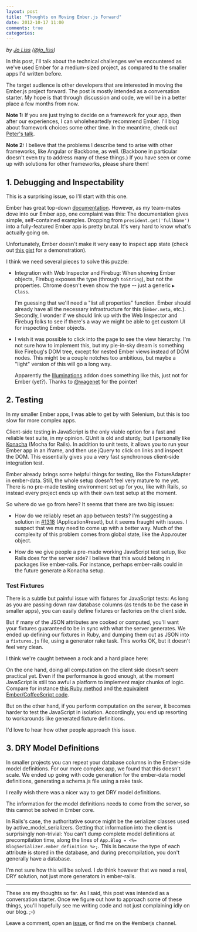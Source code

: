 ```yaml
---
layout: post
title: "Thoughts on Moving Ember.js Forward"
date: 2012-10-17 11:00
comments: true
categories:
---
```


*by [Jo Liss](http://www.solitr.com/blog/) ([@jo_liss](https://twitter.com/jo_liss))*

In this post, I'll talk about the technical challenges we've encountered as
we've used Ember for a medium-sized project, as compared to the smaller apps
I'd written before.

The target audience is other developers that are interested in moving the
Ember.js project forward. The post is mostly intended as a conversation
starter. My hope is that through discussion and code, we will be in a better
place a few months from now.

**Note 1:** If you are just trying to decide on a framework for your app, then
after our experiences, I can wholeheartedly recommend Ember. I'll blog about
framework choices some other time. In the meantime, check out [Peter's
talk](https://vimeo.com/49434697).

**Note 2:** I believe that the problems I describe tend to arise with other
frameworks, like Angular or Backbone, as well. (Backbone in particular doesn't
even try to address many of these things.) If you have seen or come up with
solutions for other frameworks, please share them!

## 1. Debugging and Inspectability

This is a surprising issue, so I'll start with this one.

Ember has great top-down [documentation](http://emberjs.com/documentation/).
However, as my team-mates dove into our Ember app, one complaint was this: The
documentation gives simple, self-contained examples. Dropping from
`president.get('fullName')` into a fully-featured Ember app is pretty brutal.
It's very hard to know what's actually going on.

Unfortunately, Ember doesn't make it very easy to inspect app state (check out
[this gist](https://gist.github.com/3901862) for a demonstration).

I think we need several pieces to solve this puzzle:

* Integration with Web Inspector and Firebug: When showing Ember objects, Firebug
  exposes the type (through `toString`), but not the properties. Chrome doesn't
  even show the type -- just a generic `▶ Class`.

  I'm guessing that we'll need a "list all properties" function. Ember should
  already have all the necessary infrastructure for this (`Ember.meta`, etc.).
  Secondly, I wonder if we should link up with the Web Inspector and Firebug
  folks to see if there's a way we might be able to get custom UI for
  inspecting Ember objects.

* I wish it was possible to click into the page to see the view hierarchy.
  I'm not sure how to implement this, but my pie-in-sky dream is something
  like Firebug's DOM tree, except for nested Ember views instead of DOM nodes.
  This might be a couple notches too ambitious, but maybe a "light" version of
  this will go a long way.

  Apparently the [Illuminations](http://www.illuminations-for-developers.com/)
  addon does something like this, just not for Ember (yet?). Thanks to
  [@wagenet](https://twitter.com/wagenet) for the pointer!

## 2. Testing

In my smaller Ember apps, I was able to get by with Selenium, but this is too
slow for more complex apps.

Client-side testing in JavaScript is the only viable option for a fast and
reliable test suite, in my opinion. QUnit is old and sturdy, but I personally
like [Konacha](https://github.com/jfirebaugh/konacha) (Mocha for Rails). In
addition to unit tests, it allows you to run your Ember app in an iframe, and
then use jQuery to click on links and inspect the DOM. This essentially gives
you a very fast synchronous client-side integration test.

Ember already brings some helpful things for testing, like the FixtureAdapter
in ember-data. Still, the whole setup doesn't feel very mature to me yet.
There is no pre-made testing environment set up for you, like with Rails, so
instead every project ends up with their own test setup at the moment.

So where do we go from here? It seems that there are two big issues:

* How do we reliably reset an app between tests? I'm suggesting a solution in
  [#1318](https://github.com/emberjs/ember.js/pull/1318) (Application#reset),
  but it seems fraught with issues. I suspect that we may need to come up with
  a better way. Much of the complexity of this problem comes from global
  state, like the App.router object.

* How do we give people a pre-made working JavaScript test setup, like Rails
  does for the server side? I believe that this would belong in packages like
  ember-rails. For instance, perhaps ember-rails could in the future generate a
  Konacha setup.

### Test Fixtures

There is a subtle but painful issue with fixtures for JavaScript tests: As
long as you are passing down raw database columns (as tends to be the case in
smaller apps), you can easily define fixtures or factories on the client side.

But if many of the JSON attributes are cooked or computed, you'll want your
fixtures guaranteed to be in sync with what the server generates. We ended up
defining our fixtures in Ruby, and dumping them out as JSON into a
`fixtures.js` file, using a generator rake task. This works OK, but it doesn't
feel very clean.

I think we're caught between a rock and a hard place here:

On the one hand, doing all computation on the client side doesn't seem
practical yet. Even if the performance is good enough, at the moment
JavaScript is still too awful a platform to implement major chunks of logic.
Compare for instance [this Ruby method](https://gist.github.com/3901152) and
[the equivalent Ember/CoffeeScript code](https://gist.github.com/3901154).

But on the other hand, if you perform computation on the server, it becomes
harder to test the JavaScript in isolation. Accordingly, you end up resorting
to workarounds like generated fixture definitions.

I'd love to hear how other people approach this issue.

## 3. DRY Model Definitions

In smaller projects you can repeat your database columns in the Ember-side
model definitions. For our more complex app, we found that this doesn't scale.
We ended up going with code generation for the ember-data model definitions,
generating a schema.js file using a rake task.

I really wish there was a nicer way to get DRY model definitions.

The information for the model definitions needs to come from the server, so
this cannot be solved in Ember core.

In Rails's case, the authoritative source might be the serializer classes used
by active_model_serializers. Getting that information into the client is
surprisingly non-trivial: You can't dump complete model definitions at
precompilation time, along the lines of `App.Blog = <%=
BlogSerializer.ember_definition %>;`. This is because the type of each
attribute is stored in the database, and during precompilation, you don't
generally have a database.

I'm not sure how this will be solved. I *do* think however that we need a
real, DRY solution, not just more generators in ember-rails.

--------------------------

These are my thoughts so far. As I said, this post was intended as a
conversation starter. Once we figure out how to approach some of these things,
you'll hopefully see me writing code and not just complaining idly on our
blog. ;-)

Leave a comment, open an [issue](https://github.com/emberjs/ember.js/issues),
or find me on the #emberjs channel.
